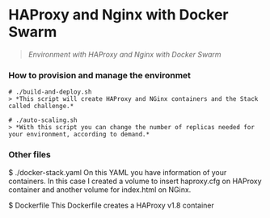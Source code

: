 # HAProxy and Nginx with Docker Swarm

> *Environment with HAProxy and Nginx with Docker Swarm*

### How to provision and manage the environmet
```
# ./build-and-deploy.sh
> *This script will create HAProxy and NGinx containers and the Stack called challenge.*
```
```
# ./auto-scaling.sh
> *With this script you can change the number of replicas needed for your environment, according to demand.*
```
### Other files

$ ./docker-stack.yaml
On this YAML you have information of your containers. In this case I created a volume to insert haproxy.cfg on HAProxy container and another volume for index.html on NGinx.

$ Dockerfile
This Dockerfile creates a HAProxy v1.8 container
